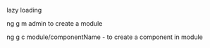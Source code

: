 lazy loading

ng g m admin to create a module

ng g c module/componentName - to create a component in module